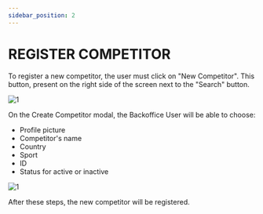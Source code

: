 ```yaml
---
sidebar_position: 2
---
```


# REGISTER COMPETITOR

To register a new competitor, the user must click on "New Competitor". This button, present on the right side of the screen next to the "Search" button.

![1](/imagens/assets/printcompetidor.png)

On the Create Competitor modal, the Backoffice User will be able to choose:

- Profile picture
- Competitor's name
- Country
- Sport
- ID
- Status for active or inactive

![1](/imagens/assets/criarcompetidor.png)

After these steps, the new competitor will be registered.